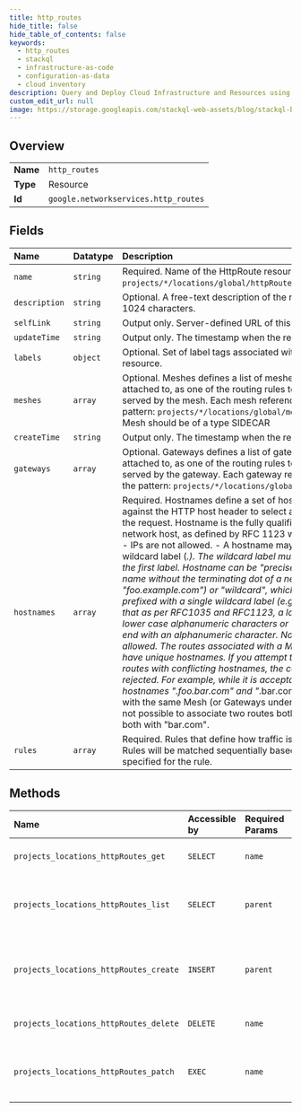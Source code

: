 ```yaml
---
title: http_routes
hide_title: false
hide_table_of_contents: false
keywords:
  - http_routes
  - stackql
  - infrastructure-as-code
  - configuration-as-data
  - cloud inventory
description: Query and Deploy Cloud Infrastructure and Resources using SQL
custom_edit_url: null
image: https://storage.googleapis.com/stackql-web-assets/blog/stackql-blog-post-featured-image.png
---
```

  
    

## Overview
<table><tbody>
<tr><td><b>Name</b></td><td><code>http_routes</code></td></tr>
<tr><td><b>Type</b></td><td>Resource</td></tr>
<tr><td><b>Id</b></td><td><code>google.networkservices.http_routes</code></td></tr>
</tbody></table>

## Fields
| Name | Datatype | Description |
|:-----|:---------|:------------|
| `name` | `string` | Required. Name of the HttpRoute resource. It matches pattern `projects/*/locations/global/httpRoutes/http_route_name&gt;`. |
| `description` | `string` | Optional. A free-text description of the resource. Max length 1024 characters. |
| `selfLink` | `string` | Output only. Server-defined URL of this resource |
| `updateTime` | `string` | Output only. The timestamp when the resource was updated. |
| `labels` | `object` | Optional. Set of label tags associated with the HttpRoute resource. |
| `meshes` | `array` | Optional. Meshes defines a list of meshes this HttpRoute is attached to, as one of the routing rules to route the requests served by the mesh. Each mesh reference should match the pattern: `projects/*/locations/global/meshes/` The attached Mesh should be of a type SIDECAR |
| `createTime` | `string` | Output only. The timestamp when the resource was created. |
| `gateways` | `array` | Optional. Gateways defines a list of gateways this HttpRoute is attached to, as one of the routing rules to route the requests served by the gateway. Each gateway reference should match the pattern: `projects/*/locations/global/gateways/` |
| `hostnames` | `array` | Required. Hostnames define a set of hosts that should match against the HTTP host header to select a HttpRoute to process the request. Hostname is the fully qualified domain name of a network host, as defined by RFC 1123 with the exception that: - IPs are not allowed. - A hostname may be prefixed with a wildcard label (*.). The wildcard label must appear by itself as the first label. Hostname can be "precise" which is a domain name without the terminating dot of a network host (e.g. "foo.example.com") or "wildcard", which is a domain name prefixed with a single wildcard label (e.g. *.example.com). Note that as per RFC1035 and RFC1123, a label must consist of lower case alphanumeric characters or '-', and must start and end with an alphanumeric character. No other punctuation is allowed. The routes associated with a Mesh or Gateways must have unique hostnames. If you attempt to attach multiple routes with conflicting hostnames, the configuration will be rejected. For example, while it is acceptable for routes for the hostnames "*.foo.bar.com" and "*.bar.com" to be associated with the same Mesh (or Gateways under the same scope), it is not possible to associate two routes both with "*.bar.com" or both with "bar.com". |
| `rules` | `array` | Required. Rules that define how traffic is routed and handled. Rules will be matched sequentially based on the RouteMatch specified for the rule. |
## Methods
| Name | Accessible by | Required Params | Description |
|:-----|:--------------|:----------------|:------------|
| `projects_locations_httpRoutes_get` | `SELECT` | `name` | Gets details of a single HttpRoute. |
| `projects_locations_httpRoutes_list` | `SELECT` | `parent` | Lists HttpRoute in a given project and location. |
| `projects_locations_httpRoutes_create` | `INSERT` | `parent` | Creates a new HttpRoute in a given project and location. |
| `projects_locations_httpRoutes_delete` | `DELETE` | `name` | Deletes a single HttpRoute. |
| `projects_locations_httpRoutes_patch` | `EXEC` | `name` | Updates the parameters of a single HttpRoute. |
